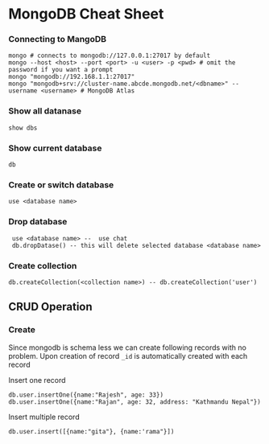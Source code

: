 # MongoDB Cheat Sheet

### Connecting to MangoDB

    mongo # connects to mongodb://127.0.0.1:27017 by default
    mongo --host <host> --port <port> -u <user> -p <pwd> # omit the password if you want a prompt
    mongo "mongodb://192.168.1.1:27017"
    mongo "mongodb+srv://cluster-name.abcde.mongodb.net/<dbname>" --username <username> # MongoDB Atlas



### Show all datanase

    show dbs
    
 
### Show current database 

    db

### Create or switch database

    use <database name>

### Drop database

     use <database name> --  use chat
     db.dropDatase() -- this will delete selected database <database name>
     
     
### Create collection

    db.createCollection(<collection name>) -- db.createCollection('user')
    

## CRUD Operation

### Create

Since mongodb is schema less we can create following records with no problem. 
Upon creation of record `_id` is automatically created with each record

Insert one record

    db.user.insertOne({name:"Rajesh", age: 33})
    db.user.insertOne({name:"Rajan", age: 32, address: "Kathmandu Nepal"})
    
Insert multiple record

    db.user.insert([{name:"gita"}, {name:'rama"}])



### 
### 

### 

### 
